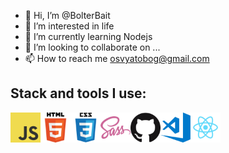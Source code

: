 - 👋 Hi, I’m @BolterBait
- 👀 I’m interested in life
- 🌱 I’m currently learning Nodejs
- 💞️ I’m looking to collaborate on ...
- 📫 How to reach me osvyatobog@gmail.com

<h2>Stack and tools I use:</h2>
<a href=""><img align="left" src="./images/alternative_icons/javascript.png" alt="logo" width="48px"/></a>
<a href=""><img align="left" src="./images/alternative_icons/html.png" alt="logo" width="48px"/></a>
<a href=""><img align="left" src="./images/alternative_icons/css.png" alt="logo" width="48px"/></a>
<a href=""><img align="left" src="./images/alternative_icons/sass.png" alt="logo" width="48px"/></a>
<a href=""><img align="left" src="./images/alternative_icons/github.png" alt="logo" width="48px"/></a>
<a href=""><img align="left" src="./images/alternative_icons/visual-studio-code.png" alt="logo" width="48px"/></a>
<a href=""><img align="left" src="./images/alternative_icons/react.png" alt="logo" width="48px"/></a>
<!---
BolterBait/BolterBait is a ✨ special ✨ repository because its `README.md` (this file) appears on your GitHub profile.
You can click the Preview link to take a look at your changes.
--->
